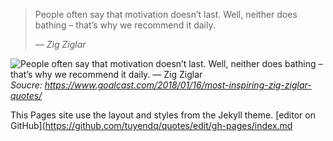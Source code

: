 > People often say that motivation doesn’t last. Well, neither does bathing – that’s why we recommend it daily.
>
> — <cite>Zig Ziglar</cite>

![People often say that motivation doesn’t last. Well, neither does bathing – that’s why we recommend it daily. — Zig Ziglar](https://1zl13gzmcsu3l9yq032yyf51-wpengine.netdna-ssl.com/wp-content/uploads/2018/01/zig-ziglar-quote-motivation-doesnt-last-do-it-daily-1068x561.jpg)
<cite>Soucre: https://www.goalcast.com/2018/01/16/most-inspiring-zig-ziglar-quotes/</cite>

This Pages site use the layout and styles from the Jekyll theme.
[editor on GitHub](https://github.com/tuyendq/quotes/edit/gh-pages/index.md
